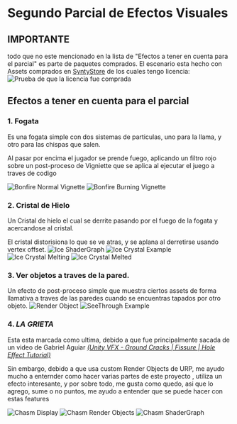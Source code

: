 # Segundo Parcial de Efectos Visuales
## IMPORTANTE
todo que no este mencionado en la lista de "Efectos a tener en cuenta para el parcial"
es parte de paquetes comprados. El escenario esta hecho con
Assets comprados en [SyntyStore](https://syntystore.com/) de los cuales tengo licencia:
![Prueba de que la licencia fue comprada](Images/StorePurchase.png)

## Efectos a tener en cuenta para el parcial
### 1. Fogata
Es una fogata simple con dos sistemas de particulas, uno para la llama,
y otro para las chispas que salen.

Al pasar por encima el jugador se prende fuego, aplicando un filtro rojo sobre un post-proceso
de Vigniette que se aplica al ejecutar el juego a traves de codigo

![Bonfire Normal Vignette](Images/Bonfire-BeforeBurning.png)
![Bonfire Burning Vignette](Images/Bonfire-AfterBurning.png)
### 2. Cristal de Hielo
Un Cristal de hielo el cual se derrite pasando por el fuego de la fogata
y acercandose al cristal.

El cristal distorisiona lo que se ve atras, y se aplana al derretirse usando
vertex offset.
![Ice ShaderGraph](Images/Ice-ShaderGraph.png)
![Ice Crystal Example](Images/IceDisplay.png)
![Ice Crystal Melting](Images/IceMelting.png)
![Ice Crystal Melted](Images/IceMelted.png)
### 3. Ver objetos a traves de la pared.
Un efecto de post-proceso simple que muestra ciertos assets de forma llamativa a
traves de las paredes cuando se encuentras tapados por otro objeto.
![Render Object](Images/SeeThroughRenderObjects.png)
![SeeThrough Example](Images/SeeThroughDisplay.png)
### 4. _**LA GRIETA**_
Esta esta marcada como ultima, debido a que fue principalmente sacada de un video de 
Gabriel Aguiar [_(Unity VFX - Ground Cracks | Fissure | Hole Effect Tutorial)_](https://www.youtube.com/watch?v=qiAiVa0HtyE)

Sin embargo, debido a que usa custom Render Objects de URP, me ayudo mucho a enternder como hacer varias partes de este proyecto
, utiliza un efecto interesante, y por sobre todo, me gusta como quedo, asi que lo agrego, sume o no puntos,
me ayudo a entender que se puede hacer con estas features

![Chasm Display](Images/Chasm-Display.png)
![Chasm Render Objects](Images/Chasm-RenderObjects.png)
![Chasm ShaderGraph](Images/Chasm-ShaderGraph.png)